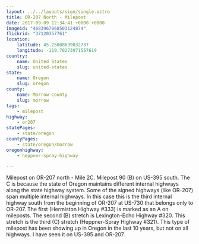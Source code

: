 ```yaml
---
layout: ../../layouts/sign/single.astro
title: OR-207 North - Milepost
date: 2017-09-09 12:34:41 +0000 +0000
imageid: "4683967068503124874"
flickrid: "37120357761"
location:
    latitude: 45.25008699032737
    longitude: -119.70273971557619
country:
    name: United States
    slug: united-states
state:
    name: Oregon
    slug: oregon
county:
    name: Morrow County
    slug: morrow
tags:
    - milepost
highway:
    - or207
statePages:
    - state/oregon
countyPages:
    - state/oregon/morrow
oregonhighway:
    - heppner-spray-highway

---
```

Milepost on OR-207 north - Mile 2C.  Milepost 90 (B) on US-395 south.  The C is because the state of Oregon maintains different internal highways along the state highway system.  Some of the signed highways (like OR-207) span multiple internal highways.  In this case this is the third internal highway south from the beginning of OR-207 at US-730 that belongs only to OR-207.  The first (Hermiston Highway #333) is marked as an A on mileposts.  The second (B) stretch is Lexington-Echo Highway #320.  This stretch is the third (C) stretch (Heppner-Spray Highway #321).  This type of milepost has been showing up in Oregon in the last 10 years, but not on all highways.  I have seen it on US-395 and OR-207.